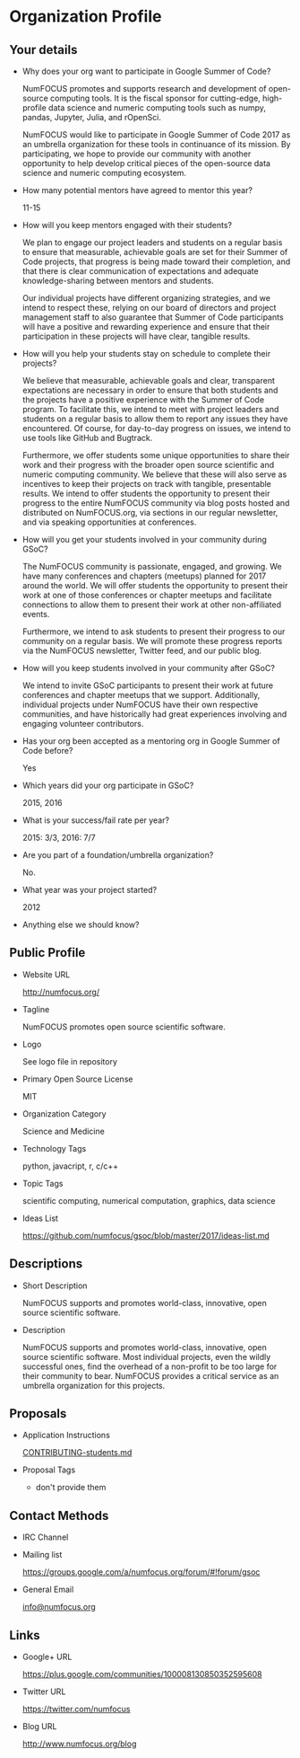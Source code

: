 # Organization Profile

## Your details

-   Why does your org want to participate in Google Summer of Code?

    NumFOCUS promotes and supports research and development of open-source
    computing tools. It is the fiscal sponsor for cutting-edge,
    high-profile
    data science and numeric computing tools such as numpy, pandas,
    Jupyter, Julia, and rOpenSci.

    NumFOCUS would like to participate in Google Summer of Code 2017 as an
    umbrella organization for these tools in continuance of its mission.
    By participating, we hope to provide our community with another
    opportunity
    to help develop critical pieces of the open-source data science and
    numeric computing ecosystem.

-   How many potential mentors have agreed to mentor this year?

    11-15

-   How will you keep mentors engaged with their students?

    We plan to engage our project leaders and students on a regular basis to
    ensure that measurable, achievable goals are set for their Summer of
    Code projects, that progress is being made toward their completion,
    and that there is clear communication of expectations and adequate
    knowledge-sharing between mentors and students.

    Our individual projects have different organizing strategies, and we
    intend to respect these, relying on our board of directors and project
    management staff to also guarantee that Summer of Code participants
    will have a positive and rewarding experience and ensure that their
    participation in these projects will have clear, tangible results.

-   How will you help your students stay on schedule to complete their projects?

    We believe that measurable, achievable goals and clear, transparent
    expectations are necessary in order to ensure that both students and the
    projects have a positive experience with the Summer of Code program. To
    facilitate this, we intend to meet with project leaders and students on a
    regular basis to allow them to report any issues they have encountered. Of
    course, for day-to-day progress on issues, we intend to use tools like
    GitHub and Bugtrack.

    Furthermore, we offer students some unique opportunities to share their work
    and their progress with the broader open source scientific and numeric
    computing community. We believe that these will also serve as incentives to
    keep their projects on track with tangible, presentable results. We intend
    to offer students the opportunity to present their progress to the entire
    NumFOCUS community via blog posts hosted and distributed on NumFOCUS.org,
    via sections in our regular newsletter, and via speaking opportunities at
    conferences.

-   How will you get your students involved in your community during GSoC?

    The NumFOCUS community is passionate, engaged, and growing.
    We have many conferences and chapters (meetups) planned for 2017
    around the world.
    We will offer students the
    opportunity to present their work at one of those conferences
    or chapter meetups
    and facilitate connections to allow them to
    present their work at other non-affiliated events.

    Furthermore, we intend to ask students to present their progress to
    our
    community on a regular basis. We will promote these progress reports
    via
    the NumFOCUS newsletter, Twitter feed, and our public blog.

-   How will you keep students involved in your community after GSoC?

    We intend to invite GSoC participants to present their work at future
    conferences and chapter meetups that we support. Additionally, individual
    projects under NumFOCUS have their own respective communities, and
    have
    historically had great experiences involving and engaging volunteer
    contributors.

-   Has your org been accepted as a mentoring org in Google Summer of Code before?

    Yes

-   Which years did your org participate in GSoC?

    2015, 2016

-   What is your success/fail rate per year?

    2015: 3/3, 2016: 7/7

-   Are you part of a foundation/umbrella organization?

    No.

-   What year was your project started?

    2012

-   Anything else we should know?

## Public Profile

-   Website URL

    http://numfocus.org/

-   Tagline

    NumFOCUS promotes open source scientific software.

-   Logo

    See logo file in repository

-   Primary Open Source License

    MIT

-   Organization Category

    Science and Medicine

-   Technology Tags

    python, javacript, r, c/c++

-   Topic Tags

    scientific computing, numerical computation, graphics, data science

-   Ideas List

    https://github.com/numfocus/gsoc/blob/master/2017/ideas-list.md

## Descriptions

-   Short Description

    NumFOCUS supports and promotes world-class, innovative, open source
    scientific software.

-   Description

    NumFOCUS supports and promotes world-class, innovative, open source
    scientific software. Most individual projects, even the wildly successful
    ones, find the overhead of a non-profit to be too large for their community
    to bear. NumFOCUS provides a critical service as an umbrella organization
    for this projects.

## Proposals

-   Application Instructions

    [CONTRIBUTING-students.md](../CONTRIBUTING-students.md)

-   Proposal Tags

    - don't provide them

## Contact Methods

-   IRC Channel

-   Mailing list

    https://groups.google.com/a/numfocus.org/forum/#!forum/gsoc

-   General Email

    info@numfocus.org

## Links

-   Google+ URL

    https://plus.google.com/communities/100008130850352595608

-   Twitter URL

    https://twitter.com/numfocus

-   Blog URL

    http://www.numfocus.org/blog
